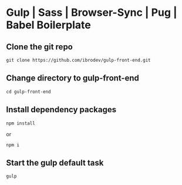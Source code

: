 # Gulp | Sass | Browser-Sync | Pug | Babel Boilerplate

## Clone the git repo
 ```
 git clone https://github.com/ibrodev/gulp-front-end.git
 ```

 ## Change directory to gulp-front-end

 ```
 cd gulp-front-end
 ```

 ## Install dependency packages

 ```
 npm install 
 ```
 or
 ```
 npm i
 ```
 ## Start the gulp default task

 ```
 gulp
 ```

